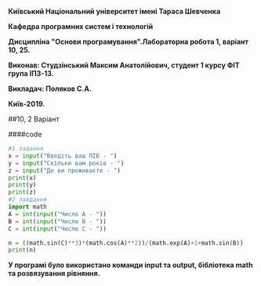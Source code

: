 **Київський Національний університет імені Тараса Шевченка**

**Кафедра програмних систем і технологій**

**Дисципліна "Основи програмування".Лабораторна робота 1, варіант 10, 25.**

**Виконав: Студзінський Максим Анатолійович, студент 1 курсу ФІТ група ІПЗ-13.**

**Викладач: Поляков С.А.**

**Київ-2019.**

##10, 2 Варіант

####code

```python
#1 задання
x = input("Введіть ваш ПІБ - ")
y = input("Скільки вам років - ")
z = input("Де ви проживаєте - ")
print(x)
print(y)
print(z)
#2 завдання
import math
A = int(input("Число A - "))
B = int(input("Число B - "))
C = int(input("Число C - "))

n = ((math.sin(C)**3)*(math.cos(A)**2))/(math.exp(A)+1+math.sin(B))
print(n)
```
**У програмі було використано команди input та output, бібліотека math та розвязування рівняння.**